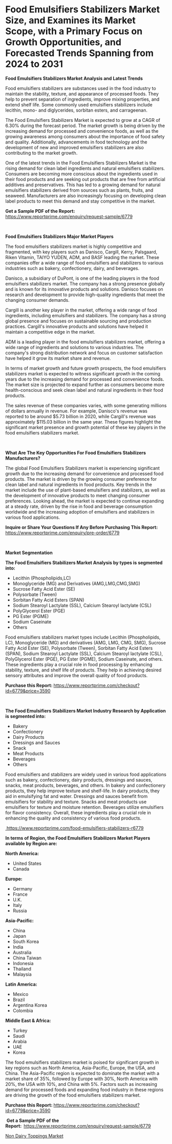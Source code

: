 <p><h1>Food Emulsifiers Stabilizers Market Size, and Examines its Market Scope, with a Primary Focus on Growth Opportunities, and Forecasted Trends Spanning from 2024 to 2031</h1></p><p><strong>Food Emulsifiers Stabilizers Market Analysis and Latest Trends</strong></p>
<p><p>Food emulsifiers stabilizers are substances used in the food industry to maintain the stability, texture, and appearance of processed foods. They help to prevent separation of ingredients, improve mixing properties, and extend shelf life. Some commonly used emulsifiers stabilizers include lecithin, mono- and diglycerides, sorbitan esters, and carrageenan.</p><p>The Food Emulsifiers Stabilizers Market is expected to grow at a CAGR of 6.30% during the forecast period. The market growth is being driven by the increasing demand for processed and convenience foods, as well as the growing awareness among consumers about the importance of food safety and quality. Additionally, advancements in food technology and the development of new and improved emulsifiers stabilizers are also contributing to the market growth.</p><p>One of the latest trends in the Food Emulsifiers Stabilizers Market is the rising demand for clean label ingredients and natural emulsifiers stabilizers. Consumers are becoming more conscious about the ingredients used in their food products and are seeking out products that are free from artificial additives and preservatives. This has led to a growing demand for natural emulsifiers stabilizers derived from sources such as plants, fruits, and seaweed. Manufacturers are also increasingly focusing on developing clean label products to meet this demand and stay competitive in the market.</p></p>
<p><strong>Get a Sample PDF of the Report:&nbsp;</strong> <a href="https://www.reportprime.com/enquiry/request-sample/6779">https://www.reportprime.com/enquiry/request-sample/6779</a></p>
<p>&nbsp;</p>
<p><strong>Food Emulsifiers Stabilizers Major Market Players</strong></p>
<p><p>The food emulsifiers stabilizers market is highly competitive and fragmented, with key players such as Danisco, Cargill, Kerry, Palsgaard, Riken Vitamin, TAIYO YUDEN, ADM, and BASF leading the market. These companies offer a wide range of food emulsifiers and stabilizers to various industries such as bakery, confectionery, dairy, and beverages.</p><p>Danisco, a subsidiary of DuPont, is one of the leading players in the food emulsifiers stabilizers market. The company has a strong presence globally and is known for its innovative products and solutions. Danisco focuses on research and development to provide high-quality ingredients that meet the changing consumer demands.</p><p>Cargill is another key player in the market, offering a wide range of food ingredients, including emulsifiers and stabilizers. The company has a strong global presence and focuses on sustainable sourcing and production practices. Cargill's innovative products and solutions have helped it maintain a competitive edge in the market.</p><p>ADM is a leading player in the food emulsifiers stabilizers market, offering a wide range of ingredients and solutions to various industries. The company's strong distribution network and focus on customer satisfaction have helped it grow its market share and revenue.</p><p>In terms of market growth and future growth prospects, the food emulsifiers stabilizers market is expected to witness significant growth in the coming years due to the increasing demand for processed and convenience foods. The market size is projected to expand further as consumers become more health-conscious and seek clean label and natural ingredients in their food products.</p><p>The sales revenue of these companies varies, with some generating millions of dollars annually in revenue. For example, Danisco's revenue was reported to be around $5.73 billion in 2020, while Cargill's revenue was approximately $115.03 billion in the same year. These figures highlight the significant market presence and growth potential of these key players in the food emulsifiers stabilizers market.</p></p>
<p>&nbsp;</p>
<p><strong>What Are The Key Opportunities For Food Emulsifiers Stabilizers Manufacturers?</strong></p>
<p><p>The global Food Emulsifiers Stabilizers market is experiencing significant growth due to the increasing demand for convenience and processed food products. The market is driven by the growing consumer preference for clean label and natural ingredients in food products. Key trends in the market include the use of plant-based emulsifiers and stabilizers, as well as the development of innovative products to meet changing consumer preferences. Looking ahead, the market is expected to continue expanding at a steady rate, driven by the rise in food and beverage consumption worldwide and the increasing adoption of emulsifiers and stabilizers in various food applications.</p></p>
<p><strong>Inquire or Share Your Questions If Any Before Purchasing This Report:</strong> <a href="https://www.reportprime.com/enquiry/pre-order/6779">https://www.reportprime.com/enquiry/pre-order/6779</a></p>
<p>&nbsp;</p>
<p><strong>Market Segmentation</strong></p>
<p><strong>The Food Emulsifiers Stabilizers Market Analysis by types is segmented into:</strong></p>
<p><ul><li>Lecithin (Phospholipids,LC)</li><li>Monoglyceride (MG) and Derivatives (AMG,LMG,CMG,SMG)</li><li>Sucrose Fatty Acid Ester (SE)</li><li>Polysorbate (Tween)</li><li>Sorbitan Fatty Acid Esters (SPAN)</li><li>Sodium Stearoyl Lactylate (SSL), Calcium Stearoyl lactylate (CSL)</li><li>PolyGlycerol Ester (PGE)</li><li>PG Ester (PGME)</li><li>Sodium Caseinate</li><li>Others</li></ul></p>
<p><p>Food emulsifiers stabilizers market types include Lecithin (Phospholipids, LC), Monoglyceride (MG) and derivatives (AMG, LMG, CMG, SMG), Sucrose Fatty Acid Ester (SE), Polysorbate (Tween), Sorbitan Fatty Acid Esters (SPAN), Sodium Stearoyl Lactylate (SSL), Calcium Stearoyl lactylate (CSL), PolyGlycerol Ester (PGE), PG Ester (PGME), Sodium Caseinate, and others. These ingredients play a crucial role in food processing by enhancing stability, texture, and shelf life of products. They help in achieving desired sensory attributes and improve the overall quality of food products.</p></p>
<p><strong>Purchase this Report:&nbsp;</strong><a href="https://www.reportprime.com/checkout?id=6779&price=3590">https://www.reportprime.com/checkout?id=6779&price=3590</a></p>
<p>&nbsp;</p>
<p><strong>The Food Emulsifiers Stabilizers Market Industry Research by Application is segmented into:</strong></p>
<p><ul><li>Bakery</li><li>Confectionery</li><li>Dairy Products</li><li>Dressings and Sauces</li><li>Snack</li><li>Meat Products</li><li>Beverages</li><li>Others</li></ul></p>
<p><p>Food emulsifiers and stabilizers are widely used in various food applications such as bakery, confectionery, dairy products, dressings and sauces, snacks, meat products, beverages, and others. In bakery and confectionery products, they help improve texture and shelf-life. In dairy products, they aid in emulsifying fat and water. Dressings and sauces benefit from emulsifiers for stability and texture. Snacks and meat products use emulsifiers for texture and moisture retention. Beverages utilize emulsifiers for flavor consistency. Overall, these ingredients play a crucial role in enhancing the quality and consistency of various food products.</p></p>
<p><a href="https://www.reportprime.com/food-emulsifiers-stabilizers-r6779">&nbsp;https://www.reportprime.com/food-emulsifiers-stabilizers-r6779</a></p>
<p><strong>In terms of Region, the Food Emulsifiers Stabilizers Market Players available by Region are:</strong></p>
<p>
    <p> <strong> North America: </strong>
        <ul>
            <li>United States</li>
            <li>Canada</li>
        </ul>
        </p> 
    <p> <strong> Europe: </strong>
        <ul>
            <li>Germany</li>
            <li>France</li>
            <li>U.K.</li>
            <li>Italy</li>
            <li>Russia</li>
        </ul>
        </p> 
    <p> <strong> Asia-Pacific: </strong>
        <ul>
            <li>China</li>
            <li>Japan</li>
            <li>South Korea</li>
            <li>India</li>
            <li>Australia</li>
            <li>China Taiwan</li>
            <li>Indonesia</li>
            <li>Thailand</li>
            <li>Malaysia</li>
        </ul>
        </p> 
    <p> <strong> Latin America: </strong>
        <ul>
            <li>Mexico</li>
            <li>Brazil</li>
            <li>Argentina Korea</li>
            <li>Colombia</li>
        </ul>
        </p> 
    <p> <strong> Middle East & Africa: </strong>
        <ul>
            <li>Turkey</li>
            <li>Saudi</li>
            <li>Arabia</li>
            <li>UAE</li>
            <li>Korea</li>
        </ul>
    </p>
    </p>
<p><p>The food emulsifiers stabilizers market is poised for significant growth in key regions such as North America, Asia-Pacific, Europe, the USA, and China. The Asia-Pacific region is expected to dominate the market with a market share of 35%, followed by Europe with 30%, North America with 20%, the USA with 10%, and China with 5%. Factors such as increasing demand for processed foods and expanding food industry in these regions are driving the growth of the food emulsifiers stabilizers market.</p></p>
<p><strong>Purchase this Report: </strong><a href="https://www.reportprime.com/checkout?id=6779&price=3590">https://www.reportprime.com/checkout?id=6779&price=3590</a></p>
<p>&nbsp;<strong>Get a Sample PDF of the Report:&nbsp;&nbsp;</strong><a href="https://www.reportprime.com/enquiry/request-sample/6779">https://www.reportprime.com/enquiry/request-sample/6779</a></p>
<p><strong></strong></p>
<p><p><a href="https://github.com/JameTravis/Market-Research-Report-List-4/blob/main/non-dairy-toppings-market.md">Non Dairy Toppings Market</a></p></p>
